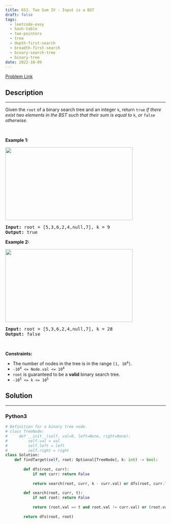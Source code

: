 ```yaml
---
title: 653. Two Sum IV - Input is a BST
draft: false
tags: 
  - leetcode-easy
  - hash-table
  - two-pointers
  - tree
  - depth-first-search
  - breadth-first-search
  - binary-search-tree
  - binary-tree
date: 2022-10-09
---
```


[Problem Link](https://leetcode.com/problems/two-sum-iv-input-is-a-bst/)

## Description

---
<p>Given the <code>root</code> of a binary search tree and an integer <code>k</code>, return <code>true</code> <em>if there exist two elements in the BST such that their sum is equal to</em> <code>k</code>, <em>or</em> <code>false</code> <em>otherwise</em>.</p>

<p>&nbsp;</p>
<p><strong class="example">Example 1:</strong></p>
<img alt="" src="https://assets.leetcode.com/uploads/2020/09/21/sum_tree_1.jpg" style="width: 400px; height: 229px;" />
<pre>
<strong>Input:</strong> root = [5,3,6,2,4,null,7], k = 9
<strong>Output:</strong> true
</pre>

<p><strong class="example">Example 2:</strong></p>
<img alt="" src="https://assets.leetcode.com/uploads/2020/09/21/sum_tree_2.jpg" style="width: 400px; height: 229px;" />
<pre>
<strong>Input:</strong> root = [5,3,6,2,4,null,7], k = 28
<strong>Output:</strong> false
</pre>

<p>&nbsp;</p>
<p><strong>Constraints:</strong></p>

<ul>
	<li>The number of nodes in the tree is in the range <code>[1, 10<sup>4</sup>]</code>.</li>
	<li><code>-10<sup>4</sup> &lt;= Node.val &lt;= 10<sup>4</sup></code></li>
	<li><code>root</code> is guaranteed to be a <strong>valid</strong> binary search tree.</li>
	<li><code>-10<sup>5</sup> &lt;= k &lt;= 10<sup>5</sup></code></li>
</ul>


## Solution

---
### Python3
``` py title='two-sum-iv-input-is-a-bst'
# Definition for a binary tree node.
# class TreeNode:
#     def __init__(self, val=0, left=None, right=None):
#         self.val = val
#         self.left = left
#         self.right = right
class Solution:
    def findTarget(self, root: Optional[TreeNode], k: int) -> bool:
        
        def dfs(root, curr):
            if not curr: return False
            
            return search(root, curr, k - curr.val) or dfs(root, curr.left) or dfs(root, curr.right)
        
        def search(root, curr, t):
            if not root: return False
            
            return (root.val == t and root.val != curr.val) or (root.val > t and search(root.left, curr, t)) or (root.val < t and search(root.right, curr, t))
        
        return dfs(root, root)
```

